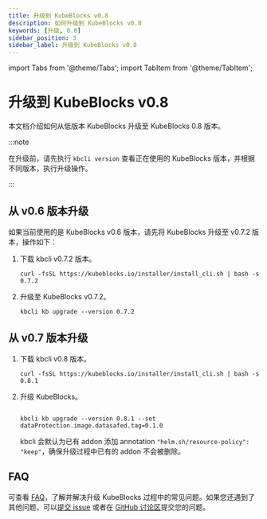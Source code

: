 ```yaml
---
title: 升级到 KubeBlocks v0.8
description: 如何升级到 KubeBlocks v0.8
keywords: [升级, 0.8]
sidebar_position: 3
sidebar_label: 升级到 KubeBlocks v0.8
---
```


import Tabs from '@theme/Tabs';
import TabItem from '@theme/TabItem';

# 升级到 KubeBlocks v0.8

本文档介绍如何从低版本 KubeBlocks 升级至 KubeBlocks 0.8 版本。

:::note

在升级前，请先执行 `kbcli version` 查看正在使用的 KubeBlocks 版本，并根据不同版本，执行升级操作。

:::

## 从 v0.6 版本升级

如果当前使用的是 KubeBlocks v0.6 版本，请先将 KubeBlocks 升级至 v0.7.2 版本，操作如下：

1. 下载 kbcli v0.7.2 版本。

    ```shell
    curl -fsSL https://kubeblocks.io/installer/install_cli.sh | bash -s 0.7.2
    ```

2. 升级至 KubeBlocks v0.7.2。

    ```shell
    kbcli kb upgrade --version 0.7.2
    ```

## 从 v0.7 版本升级

1. 下载 kbcli v0.8 版本。

    ```shell
    curl -fsSL https://kubeblocks.io/installer/install_cli.sh | bash -s 0.8.1
    ```

2. 升级 KubeBlocks。

    ```shell

    kbcli kb upgrade --version 0.8.1 --set dataProtection.image.datasafed.tag=0.1.0

    ```

    kbcli 会默认为已有 addon 添加 annotation `"helm.sh/resource-policy": "keep"`，确保升级过程中已有的 addon 不会被删除。

## FAQ

可查看 [FAQ](./../faq.md)，了解并解决升级 KubeBlocks 过程中的常见问题。如果您还遇到了其他问题，可以[提交 issue](https://github.com/apecloud/kubeblocks/issues/new/choose) 或者在 [GitHub 讨论区](https://github.com/apecloud/kubeblocks/discussions)提交您的问题。
